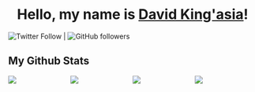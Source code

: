 <h1 align="center">
Hello, my name is <a href="https://dev-kings.github.io/David-Kingasia/">David King'asia</a>!
</h1>

![Twitter Follow](https://img.shields.io/twitter/follow/DaveKings8?style=social) | ![GitHub followers](https://img.shields.io/github/followers/Dev-Kings?style=social)

## My Github Stats

<div style="display: flex;">
    <div style="width: 50%;">
        <img src="https://github-readme-streak-stats.herokuapp.com?user=james-muriithi&theme=gotham" />
    </div>
    <div style="width: 50%;">
        <img src="[![GitHub Streak](https://streak-stats.demolab.com/?user=Dev-Kings&theme=dark)]" />
    </div>
    <div style="width: 50%;">
        <img src="https://github-readme-stats.vercel.app/api?username=Dev-Kings&count_private=true&theme=gotham&custom_title=David%20github%20stats" />
    </div>
    <div style="width: 50%;">
        <img src="[![Top Langs](https://github-readme-stats.vercel.app/api/top-langs/?username=Dev-Kings&langs_count=8)]" />
    </div>
</div>
